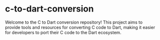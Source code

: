 # c-to-dart-conversion
Welcome to the C to Dart conversion repository! This project aims to provide tools and resources for converting C code to Dart, making it easier for developers to port their C code to the Dart ecosystem.
